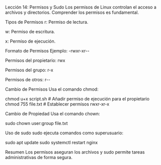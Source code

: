 Lección 14: Permisos y Sudo
Los permisos de Linux controlan el acceso a archivos y directorios. Comprender los permisos es fundamental.

Tipos de Permisos
r: Permiso de lectura.

w: Permiso de escritura.

x: Permiso de ejecución.

Formato de Permisos
Ejemplo: -rwxr-xr--

Permisos del propietario: rwx

Permisos del grupo: r-x

Permisos de otros: r--

Cambio de Permisos
Usa el comando chmod:

chmod u+x script.sh  # Añadir permiso de ejecución para el propietario
chmod 755 file.txt   # Establecer permisos rwxr-xr-x

Cambio de Propiedad
Usa el comando chown:

sudo chown user:group file.txt

Uso de sudo
sudo ejecuta comandos como superusuario:

sudo apt update
sudo systemctl restart nginx

Resumen
Los permisos aseguran los archivos y sudo permite tareas administrativas de forma segura.